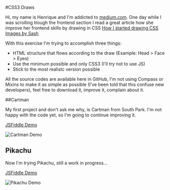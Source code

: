 #CSS3 Draws

Hi, my name is Henrique and I'm addicted to [medium.com](http://medium.com). One day while I was scrolling trough the 
frontend section I read a great article how she improve her frontend skills by drawing in CSS [How I started drawing CSS Images by Sash](https://blog.prototypr.io/how-i-started-drawing-css-images-3fd878675c89#.chbo6ng09)

With this exercise I'm trying to accomplish three things:
* HTML structure that flows according to the draw (Example: Head > Face > Eyes)
* Use the minimum possible and only CSS3 (I'll try not to use JS)
* Stick to the most realistc version possible

All the source codes are available here in GitHub, I'm not using Compass or Mixins to make it as simple as possible 
(I've been told that this confuse new developers), feel free to download it, improve it, complain about it.

##Cartman 

My first project and don't ask me why, is Cartman from South Park. I'm not happy with the code yet, so I'm going to 
continue improving it.

[JSFiddle Demo](https://jsfiddle.net/shadowlik/puvs9v3z/)

![Cartman Demo](https://box.everhelper.me/attachment/799184/9e6b6aea-f240-4982-bf0b-d81aec4db99d/521472-lgGbKnOuDfyq20qr/screen.jpeg)

## Pikachu

Now I'm trying Pikachu, still a work in progress...

[JSFiddle Demo](https://jsfiddle.net/shadowlik/p1b3vqgf/)

![Pikachu Demo](http://i.imgur.com/54LPXAe.png?1)
